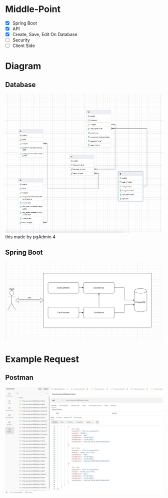 # Middle-Point




- [x] Spring Boot
- [x] API 
- [x] Create, Save, Edit On Database
- [ ] Security 
- [ ] Client Side

# Diagram
## Database
![Database](DiagramDatabank.jpg)
this made by pgAdmin 4

## Spring Boot
![APP](DiagramApp.jpg)

# Example Request
## Postman
![PostMan](Diagram%20Postman.jpg)